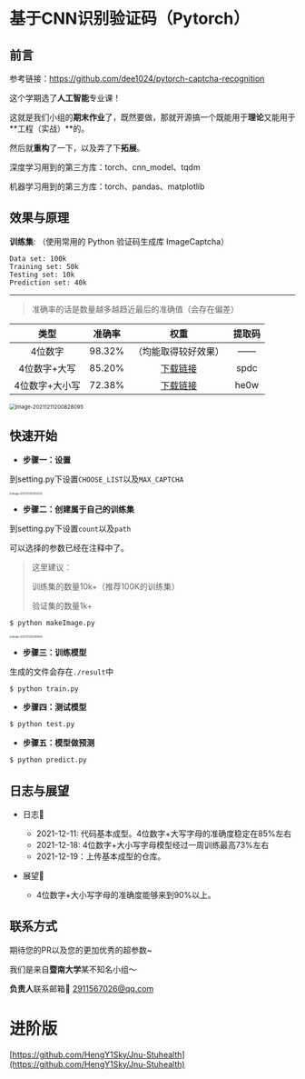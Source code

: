 # 基于CNN识别验证码（Pytorch）

##  前言

参考链接：https://github.com/dee1024/pytorch-captcha-recognition

这个学期选了**人工智能**专业课！

这就是我们小组的**期末作业**了，既然要做，那就开源搞一个既能用于**理论**又能用于**工程（实战）**的。

然后就**重构**了一下，以及弄了下**拓展**。

深度学习用到的第三方库：torch、cnn_model、tqdm

机器学习用到的第三方库：torch、pandas、matplotlib

##  效果与原理

**训练集**: （使用常用的 Python 验证码生成库 ImageCaptcha）

```
Data set: 100k
Training set: 50k
Testing set: 10k
Prediction set: 40k
```

------

> 准确率的话是数量越多越趋近最后的准确值（会存在偏差）

|      类型      | 准确率 |                             权重                             | 提取码 |
| :------------: | :----: | :----------------------------------------------------------: | :----: |
|    4位数字     | 98.32% |                     （均能取得较好效果）                     |   ——   |
|  4位数字+大写  | 85.20% | [下载链接]( https://pan.baidu.com/s/1IC7qvrJKrwygMT5r_hN8aA ) |  spdc  |
| 4位数字+大小写 | 72.38% | [下载链接](https://pan.baidu.com/s/1ubshKMdjuRSvc7405cON8w)  |  he0w  |

<img src="https://dailypic.hengyimonster.top/rate72.png" alt="image-20211211200828095" style="zoom:66%;" />

##  快速开始

- **步骤一：设置**

到setting.py下设置`CHOOSE_LIST`以及`MAX_CAPTCHA`

<img src="https://dailypic.hengyimonster.top/image-20211211201535432.png" alt="image-20211211201535432" style="zoom:30%;" />

- **步骤二：创建属于自己的训练集**

到setting.py下设置`count`以及`path`

可以选择的参数已经在注释中了。

> 这里建议：
>
> 训练集的数量10k+（推荐100K的训练集）
>
> 验证集的数量1k+

```bash
$ python makeImage.py 
```



<img src="https://dailypic.hengyimonster.top/image-20211211201749408.png" alt="image-20211211201749408" style="zoom:30%;" />

- **步骤三：训练模型**

生成的文件会存在`./result`中

```bash
$ python train.py
```

- **步骤四：测试模型**

```bash
$ python test.py
```

- **步骤五：模型做预测**

```bash
$ python predict.py
```

## 日志与展望

- 日志📝 
  - 2021-12-11:  代码基本成型。4位数字+大写字母的准确度稳定在85%左右
  - 2021-12-18:  4位数字+大小写字母模型经过一周训练最高73%左右
  - 2021-12-19：上传基本成型的仓库。
- 展望🦅

  - 4位数字+大小写字母的准确度能够来到90%以上。

##  联系方式

期待您的PR以及您的更加优秀的超参数~

我们是来自**暨南大学**某不知名小组～

**负责人**联系邮箱📮 2911567026@qq.com

# 进阶版

[https://github.com/HengY1Sky/Jnu-Stuhealth](https://github.com/HengY1Sky/Jnu-Stuhealth)
